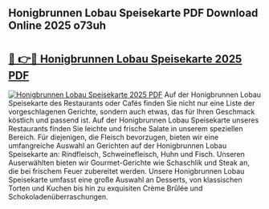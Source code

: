 ## Honigbrunnen Lobau Speisekarte PDF Download Online 2025 o73uh

# <h2><a href="http://gcct17.nevu.top/?p=Honigbrunnen+Lobau+Speisekarte">🔗 👉🔴 Honigbrunnen Lobau Speisekarte 2025 PDF</a></h2>

[![Honigbrunnen Lobau Speisekarte 2025 PDF](https://i.imgur.com/dBaPXMq.png)](http://gcct17.nevu.top/?p=Honigbrunnen+Lobau+Speisekarte)
Auf der Honigbrunnen Lobau Speisekarte des Restaurants oder Cafés finden Sie nicht nur eine Liste der vorgeschlagenen Gerichte, sondern auch etwas, das für Ihren Geschmack köstlich und passend ist. Auf der Honigbrunnen Lobau Speisekarte unseres Restaurants finden Sie leichte und frische Salate in unserem speziellen Bereich. Für diejenigen, die Fleisch bevorzugen, bieten wir eine umfangreiche Auswahl an Gerichten auf der Honigbrunnen Lobau Speisekarte an: Rindfleisch, Schweinefleisch, Huhn und Fisch. Unseren Auserwählten bieten wir Gourmet-Gerichte wie Schaschlik und Steak an, die bei frischem Feuer zubereitet werden. Unsere Honigbrunnen Lobau Speisekarte umfasst eine große Auswahl an Desserts, von klassischen Torten und Kuchen bis hin zu exquisiten Crème Brûlée und Schokoladenüberraschungen.
